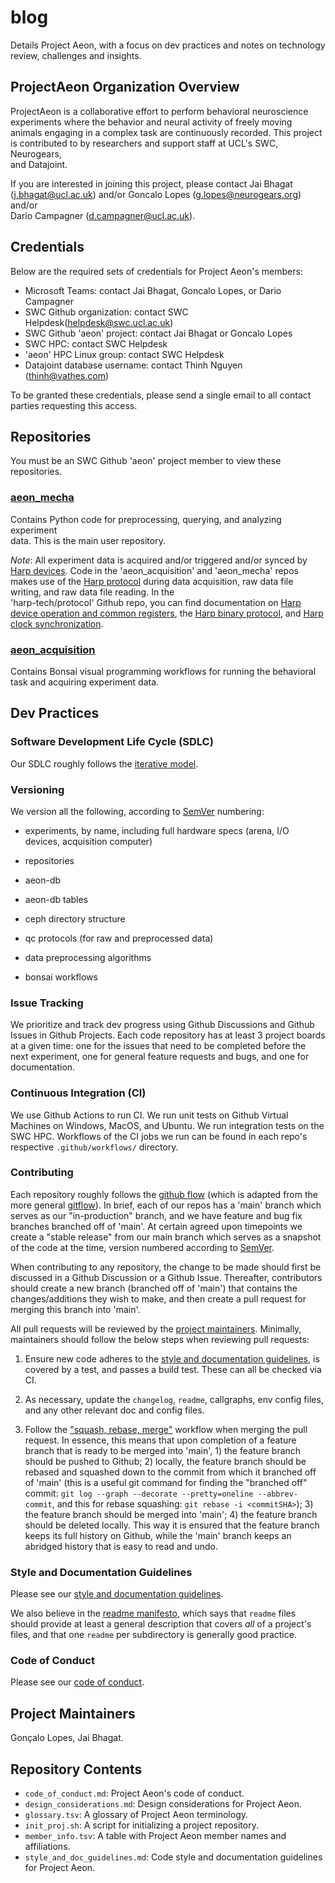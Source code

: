 # blog

Details Project Aeon, with a focus on dev practices and notes on technology 
review, challenges and insights.

## ProjectAeon Organization Overview

ProjectAeon is a collaborative effort to perform behavioral neuroscience 
experiments where the behavior and neural activity of freely moving animals 
engaging in a complex task are continuously recorded. This project is 
contributed to by researchers and support staff at UCL's SWC, Neurogears,  
and Datajoint.

If you are interested in joining this project, please contact Jai Bhagat  
(j.bhagat@ucl.ac.uk) and/or Goncalo Lopes (g.lopes@neurogears.org) and/or  
Dario Campagner (d.campagner@ucl.ac.uk).

## Credentials

Below are the required sets of credentials for Project Aeon's members: 

- Microsoft Teams: contact Jai Bhagat, Goncalo Lopes, or Dario Campagner
- SWC Github organization: contact SWC Helpdesk(helpdesk@swc.ucl.ac.uk)
- SWC Github 'aeon' project: contact Jai Bhagat or Goncalo Lopes
- SWC HPC: contact SWC Helpdesk
- 'aeon' HPC Linux group: contact SWC Helpdesk
- Datajoint database username: contact Thinh Nguyen (thinh@vathes.com)

To be granted these credentials, please send a single email to all contact
parties requesting this access.

## Repositories

You must be an SWC Github 'aeon' project member to view these repositories.

### [aeon_mecha](https://github.com/SainsburyWellcomeCentre/aeon_mecha)

Contains Python code for preprocessing, querying, and analyzing experiment  
data. This is the main user repository.

*Note*: All experiment data is acquired and/or triggered and/or synced by  
[Harp devices](https://www.cf-hw.org/harp). Code in the 'aeon_acquisition' 
and 'aeon_mecha' repos makes use of the 
[Harp protocol](https://github.com/harp-tech/protocol) during data 
acquisition, raw data file writing, and raw data file reading. In the  
'harp-tech/protocol' Github repo, you can find documentation on 
[Harp device operation and common registers](https://github.com/harp-tech/protocol/blob/master/Device%201.0%201.4%2020200901.pdf), 
the 
[Harp binary protocol](https://github.com/harp-tech/protocol/blob/master/Binary%20Protocol%201.0%201.1%2020180223.pdf), 
and 
[Harp clock synchronization](https://github.com/harp-tech/protocol/blob/master/Synchronization%20Clock%201.0%201.0%2020200712.pdf).

### [aeon_acquisition](https://github.com/SainsburyWellcomeCentre/aeon_acquisition)

Contains Bonsai visual programming workflows for running the behavioral task 
and acquiring experiment data.

## Dev Practices

### Software Development Life Cycle (SDLC)

Our SDLC roughly follows the 
[iterative model](https://www.tutorialspoint.com/sdlc/sdlc_iterative_model.htm).

### Versioning

We version all the following, according to [SemVer](http://semver.org/) 
numbering: 

- experiments, by name, including full hardware specs (arena, I/O devices, 
  acquisition computer)
    
- repositories

- aeon-db

- aeon-db tables

- ceph directory structure

- qc protocols (for raw and preprocessed data)

- data preprocessing algorithms

- bonsai workflows

### Issue Tracking

We prioritize and track dev progress using Github Discussions and Github 
Issues in Github Projects. Each code repository has at least 3 project boards 
at a given time: one for the issues that need to be completed before the next 
experiment, one for general feature requests and bugs, and one for 
documentation.

### Continuous Integration (CI)

We use Github Actions to run CI. We run unit tests on Github Virtual 
Machines on Windows, MacOS, and Ubuntu. We run integration tests on the SWC 
HPC. Workflows of the CI jobs we run can be found in each repo's respective
`.github/workflows/` directory.

### Contributing

Each repository roughly follows the 
[github flow](https://guides.github.com/introduction/flow/) (which is adapted 
from the more general 
[gitflow](https://www.atlassian.com/git/tutorials/comparing-workflows/gitflow-workflow)). 
In brief, each of our repos has a 'main' branch which serves as our 
"in-production" branch, and we have feature and bug fix branches branched off
of 'main'. At certain agreed upon timepoints we create a "stable release" from
our main branch which serves as a snapshot of the code at the time, 
version numbered according to [SemVer](http://semver.org/).

When contributing to any repository, the change to be made should first be 
discussed in a Github Discussion or a Github Issue. Thereafter, contributors
should create a new branch (branched off of 'main') that contains the 
changes/additions they wish to make, and then create a pull request for 
merging this branch into 'main'.

All pull requests will be reviewed by the
[project maintainers](#Project-Maintainers). Minimally, maintainers should 
follow the below steps when reviewing pull requests:

1) Ensure new code adheres to the 
   [style and documentation guidelines](#Style-and-Documentation-Guidelines), 
   is covered by a test, and passes a build test. These can all be checked via
   CI.

2) As necessary, update the `changelog`, `readme`, callgraphs, env config 
   files, and any other relevant doc and config files.

3) Follow the 
   ["squash, rebase, merge"](https://blog.carbonfive.com/always-squash-and-rebase-your-git-commits/) 
   workflow when merging the pull request. In essence, this means that upon 
   completion of a feature branch that is ready to be merged into 'main', 1) 
   the feature branch should be pushed to Github; 2) locally, the feature 
   branch should be rebased and squashed down to the commit from which it 
   branched off of 'main' (this is a useful git command for finding the 
   "branched off" commit: 
   `git log --graph --decorate --pretty=oneline --abbrev-commit`, and this for 
   rebase squashing: `git rebase -i <commitSHA>`); 3) the feature branch 
   should be merged into 'main'; 4) the feature branch should be deleted 
   locally. This way it is ensured that the feature branch keeps its full 
   history on Github, while the 'main' branch keeps an abridged history that 
   is easy to read and undo.

### Style and Documentation Guidelines

Please see our 
[style and documentation guidelines](https://github.com/ProjectAeon/blog/blob/main/style_and_doc_guidelines.md).

We also believe in the 
[readme manifesto](http://thinkinghard.com/blog/TheREADMEManifesto.html), 
which says that `readme` files should provide at least a general description 
that covers _all_ of a project's files, and that one `readme` per subdirectory 
is generally good practice.

### Code of Conduct

Please see our 
[code of conduct](https://github.com/ProjectAeon/blog/blob/main/code_of_conduct.md).

## Project Maintainers

Gonçalo Lopes, Jai Bhagat.

## Repository Contents

- `code_of_conduct.md`: Project Aeon's code of conduct.
- `design_considerations.md`: Design considerations for Project Aeon.
- `glossary.tsv`: A glossary of Project Aeon terminology.
- `init_proj.sh`: A script for initializing a project repository.
- `member_info.tsv`: A table with Project Aeon member names and affiliations.
- `style_and_doc_guidelines.md`: Code style and documentation guidelines for Project Aeon.
